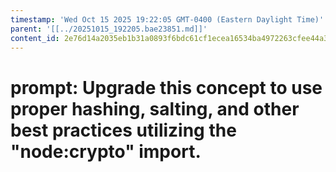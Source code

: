 ```yaml
---
timestamp: 'Wed Oct 15 2025 19:22:05 GMT-0400 (Eastern Daylight Time)'
parent: '[[../20251015_192205.bae23851.md]]'
content_id: 2e76d14a2035eb1b31a0893f6bdc61cf1ecea16534ba4972263cfee44a30b2d4
---
```


# prompt: Upgrade this concept to use proper hashing, salting, and other best practices utilizing the "node:crypto" import.
